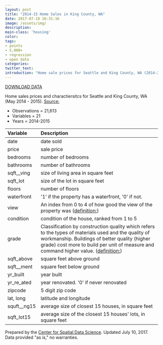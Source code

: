 ```yaml
---
layout: post
title: "2014-15 Home Sales in King County, WA"
date: 2017-07-18 16:31:16
image: /assets/img/
description: 
main-class: 'housing'
color:
tags:
- points
- 5,000+
- regression
- open data
categories:
twitter_text:
introduction: "Home sale prices for Seattle and King County, WA (2014-2015)."
---
```


<script>
var map = L.map('map');
L.tileLayer('https://api.tiles.mapbox.com/v4/{id}/{z}/{x}/{y}.png?access_token=pk.eyJ1IjoibWFwYm94IiwiYSI6ImNpejY4NXVycTA2emYycXBndHRqcmZ3N3gifQ.rJcFIG214AriISLbB6B5aw', { <!--this is the URL for the Nepal Geojson-->
maxZoom: 18,
attribution: 'Map data &copy; <a href="http://openstreetmap.org">OpenStreetMap</a> contributors, ' +
'<a href="http://creativecommons.org/licenses/by-sa/2.0/">CC-BY-SA</a>, ' +
'Imagery © <a href="http://mapbox.com">Mapbox</a>',
id: 'mapbox.light'
}).addTo(map);

map.scrollWheelZoom.disable();
map.touchZoom.disable();
var enableMapInteraction = function () {
map.scrollWheelZoom.enable();
map.touchZoom.enable();
}
$('#map').on('click touch', enableMapInteraction);
$('#map').on('mouseout', function(){ map.scrollWheelZoom.disable();});

var smallIcon = L.icon({
iconUrl: 'http://www.hckrecruitment.nic.in/images/blue.png',
iconSize: [16, 16], // size of the icon
});

function onEachFeature(feature, layer) {
//console.log(feature);
var txt = "";
for (var fname in feature.properties) {
txt += fname;
txt += " : ";
txt += feature.properties[fname];
txt += "<br/>";
}
layer.bindPopup(txt);
}


// load GeoJSON from an external file
// load GeoJSON from an external file
$.getJSON("../data/KingCountyHouseSales2015.geojson",function(data){
// add GeoJSON layer to the map once the file is loaded
var json = L.geoJson(data, {
pointToLayer: function(feature, latlng) {

return L.marker(latlng, {
icon: smallIcon
});
},
onEachFeature: onEachFeature
});
json.addTo(map);
map.fitBounds(json.getBounds());
});

</script>

[DOWNLOAD DATA](https://s3.amazonaws.com/geoda/data/kingcounty.zip)

Home sales prices and charactiersitcs for Seattle and King County, WA (May 2014 - 2015). [Source:](https://www.kaggle.com/harlfoxem/housesalesprediction/discussion)

* Observations = 21,613
* Variables = 21
* Years = 2014-2015


|Variable|Description|
|:-------|:----------|
|date|date sold|
|price|sale price|
|bedrooms|number of bedrooms|
|bathrooms|number of bathrooms|
|sqft\_\_ving|size of living area in square feet|
|sqft\_lot|size of the lot in square feet|
|floors|number of floors|
|waterfront|'1' if the property has a waterfront, '0' if not.|
|view|An index from 0 to 4 of how good the view of the property was ([definition:](https://rstudio-pubs-static.s3.amazonaws.com/155304_cc51f448116744069664b35e7762999f.html))|
|condition|condition of the house, ranked from 1 to 5|
|grade|Classification by construction quality which refers to the types of materials used and the quality of workmanship. Buildings of better quality (higher grade) cost more to build per unit of measure and command higher value. ([definition:](http://info.kingcounty.gov/assessor/esales/Glossary.aspx?type=r))|
|sqft\_above|square feet above ground|
|sqft\_\_ment|square feet below ground|
|yr\_built|year built|
|yr\_re\_ated|year renovated. '0' if never renovated|
|zipcode|5 digit zip code|
|lat, long|latitude and longitude|
|squft\_\_ng15|average size of closest 15 houses, in square feet|
|sqft\_lot15|average size of the closest 15 houses' lots, in square feet|

Prepared by the [Center for Spatial Data Science](http://spatial.uchicago.edu/). Updated July 10, 2017. Data provided "as is," no warranties.

